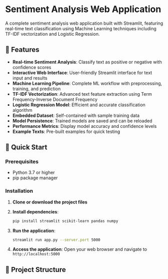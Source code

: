 # Sentiment Analysis Web Application

A complete sentiment analysis web application built with Streamlit, featuring real-time text classification using Machine Learning techniques including TF-IDF vectorization and Logistic Regression.

## 🌟 Features

- **Real-time Sentiment Analysis**: Classify text as positive or negative with confidence scores
- **Interactive Web Interface**: User-friendly Streamlit interface for text input and results
- **Machine Learning Pipeline**: Complete ML workflow with preprocessing, training, and prediction
- **TF-IDF Vectorization**: Advanced text feature extraction using Term Frequency-Inverse Document Frequency
- **Logistic Regression Model**: Efficient and accurate classification algorithm
- **Embedded Dataset**: Self-contained with sample training data
- **Model Persistence**: Trained models are saved and can be reloaded
- **Performance Metrics**: Display model accuracy and confidence levels
- **Example Texts**: Pre-built examples for quick testing

## 🚀 Quick Start

### Prerequisites

- Python 3.7 or higher
- pip package manager

### Installation

1. **Clone or download the project files**

2. **Install dependencies**:
   ```bash
   pip install streamlit scikit-learn pandas numpy
   ```

3. **Run the application**:
   ```bash
   streamlit run app.py --server.port 5000
   ```

4. **Access the application**:
   Open your web browser and navigate to `http://localhost:5000`

## 📁 Project Structure

